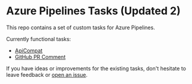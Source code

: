 # Azure Pipelines Tasks (Updated 2)

This repo contains a set of custom tasks for Azure Pipelines.

Currently functional tasks:
- [ApiCompat](https://github.com/southworkscom/SOUTHWORKS-azure-pipelines-tasks/tree/main/Tasks/ApiCompat)
- [GitHub PR Comment](https://github.com/southworkscom/SOUTHWORKS-azure-pipelines-tasks/tree/main/Tasks/GitHubPRComment)

If you have ideas or improvements for the existing tasks, don't hesitate to leave feedback or [open an issue](https://github.com/southworkscom/SOUTHWORKS-azure-pipelines-tasks/issues).
